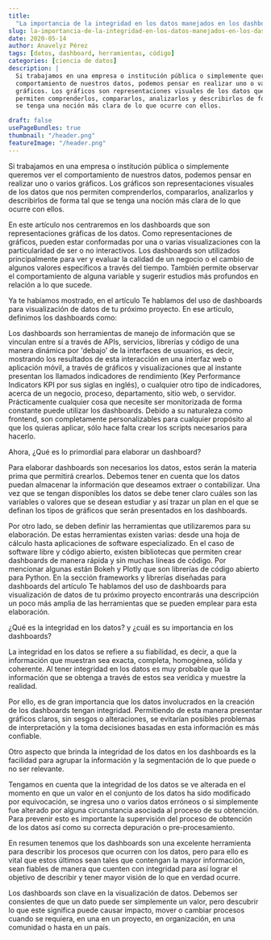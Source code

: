 ```yaml
---
title:
  "La importancia de la integridad en los datos manejados en los dashboards"
slug: la-importancia-de-la-integridad-en-los-datos-manejados-en-los-dashboards
date: 2020-05-14
author: Anavelyz Pérez
tags: [datos, dashboard, herramientas, código]
categories: [ciencia de datos]
description: |
  Si trabajamos en una empresa o institución pública o simplemente queremos ver el
  comportamiento de nuestros datos, podemos pensar en realizar uno o varios
  gráficos. Los gráficos son representaciones visuales de los datos que nos
  permiten comprenderlos, compararlos, analizarlos y describirlos de forma tal que
  se tenga una noción más clara de lo que ocurre con ellos.

draft: false
usePageBundles: true
thumbnail: "/header.png"
featureImage: "/header.png"
---
```


<!-- # La importancia de la integridad en los datos manejados en los dashboards -->

Si trabajamos en una empresa o institución pública o simplemente queremos ver el
comportamiento de nuestros datos, podemos pensar en realizar uno o varios
gráficos. Los gráficos son representaciones visuales de los datos que nos
permiten comprenderlos, compararlos, analizarlos y describirlos de forma tal que
se tenga una noción más clara de lo que ocurre con ellos.

<!-- TEASER_END -->

En este artículo nos centraremos en los dashboards que son representaciones
gráficas de los datos. Como representaciones de gráficos, pueden estar
conformadas por una o varias visualizaciones con la particularidad de ser o no
interactivos. Los dashboards son utilizados principalmente para ver y evaluar la
calidad de un negocio o el cambio de algunos valores específicos a través del
tiempo. También permite observar el comportamiento de alguna variable y sugerir
estudios más profundos en relación a lo que sucede.

Ya te habíamos mostrado, en el artículo Te hablamos del uso de dashboards para
visualización de datos de tu próximo proyecto. En ese artículo, definimos los
dashboards como:

Los dashboards son herramientas de manejo de información que se vinculan entre
sí a través de APIs, servicios, librerías y código de una manera dinámica por
'debajo' de la interfaces de usuarios, es decir, mostrando los resultados de
esta interacción en una interfaz web o aplicación móvil, a través de gráficos y
visualizaciones que al instante presentan los llamados indicadores de
rendimiento (Key Performance Indicators KPI por sus siglas en inglés), o
cualquier otro tipo de indicadores, acerca de un negocio, proceso, departamento,
sitio web, o servidor. Prácticamente cualquier cosa que necesite ser
monitorizada de forma constante puede utilizar los dashboards. Debido a su
naturaleza como frontend, son completamente personalizables para cualquier
propósito al que los quieras aplicar, sólo hace falta crear los scripts
necesarios para hacerlo.

Ahora, ¿Qué es lo primordial para elaborar un dashboard?

Para elaborar dashboards son necesarios los datos, estos serán la materia prima
que permitirá crearlos. Debemos tener en cuenta que los datos puedan almacenar
la información que deseamos extraer o contabilizar. Una vez que se tengan
disponibles los datos se debe tener claro cuáles son las variables o valores que
se desean estudiar y así trazar un plan en el que se definan los tipos de
gráficos que serán presentados en los dashboards.

Por otro lado, se deben definir las herramientas que utilizaremos para su
elaboración. De estas herramientas existen varias: desde una hoja de cálculo
hasta aplicaciones de software especializado. En el caso de software libre y
código abierto, existen bibliotecas que permiten crear dashboards de manera
rápida y sin muchas líneas de código. Por mencionar algunas están Bokeh y Plotly
que son librerías de código abierto para Python. En la sección frameworks y
librerías diseñadas para dashboards del artículo Te hablamos del uso de
dashboards para visualización de datos de tu próximo proyecto encontrarás una
descripción un poco más amplia de las herramientas que se pueden emplear para
esta elaboración.

¿Qué es la integridad en los datos? y ¿cuál es su importancia en los dashboards?

La integridad en los datos se refiere a su fiabilidad, es decir, a que la
información que muestran sea exacta, completa, homogénea, sólida y coherente. Al
tener integridad en los datos es muy probable que la información que se obtenga
a través de estos sea verídica y muestre la realidad.

Por ello, es de gran importancia que los datos involucrados en la creación de
los dashboards tengan integridad. Permitiendo de esta manera presentar gráficos
claros, sin sesgos o alteraciones, se evitarían posibles problemas de
interpretación y la toma decisiones basadas en esta información es más
confiable.

Otro aspecto que brinda la integridad de los datos en los dashboards es la
facilidad para agrupar la información y la segmentación de lo que puede o no ser
relevante.

Tengamos en cuenta que la integridad de los datos se ve alterada en el momento
en que un valor en el conjunto de los datos ha sido modificado por equivocación,
se ingresa uno o varios datos erróneos o si simplemente fue alterado por alguna
circunstancia asociada al proceso de su obtención. Para prevenir esto es
importante la supervisión del proceso de obtención de los datos así como su
correcta depuración o pre-procesamiento.

En resumen tenemos que los dashboards son una excelente herramienta para
describir los procesos que ocurren con los datos, pero para ello es vital que
estos últimos sean tales que contengan la mayor información, sean fiables de
manera que cuenten con integridad para así lograr el objetivo de describir y
tener mayor visión de lo que en verdad ocurre.

Los dashboards son clave en la visualización de datos. Debemos ser consientes de
que un dato puede ser simplemente un valor, pero descubrir lo que este significa
puede causar impacto, mover o cambiar procesos cuando se requiera, en una en un
proyecto, en organización, en una comunidad o hasta en un país.
